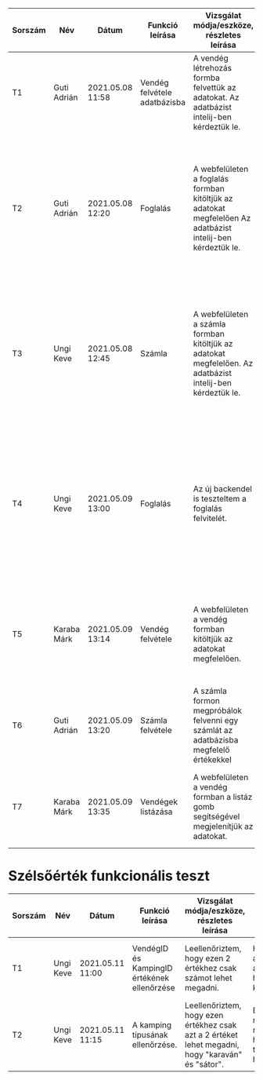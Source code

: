| Sorszám |Név | Dátum| Funkció leírása| Vizsgálat módja/eszköze, részletes leírása | Elvárt eredmény| Eredmény |Verzió |
|--|--|--|--|--|--|--|--|
|T1|Guti Adrián|2021.05.08 11:58 |Vendég felvétele adatbázisba|A vendég létrehozás formba felvettük az adatokat. Az adatbázist intelij-ben kérdeztük le.|Adatbázisban való megjelenés|   Az ID-t automatikus generálja. email és név adatait bekerültek az adatbázisba | Docker version 20.10.5 |
|T2|Guti Adrián|2021.05.08 12:20|Foglalás|A webfelületen a foglalás formban kitöltjük az adatokat megfelelően Az adatbázist intelij-ben kérdeztük le.| Lefoglalás lefoglalódik a megfelelő idő intervallumra az adott opciókkal együtt.| A lefoglalt intervallumon sikeresen rögzítve lett a foglalás, és bele teszi a kilistázott foglalások közé. Sikeresen megtörtént a művelet látszódik a felvett foglalás a listában| Docker version 20.10.5|
|T3|Ungi Keve|2021.05.08 12:45|Számla|A webfelületen a számla formban kitöltjük az adatokat megfelelően. Az adatbázist intelij-ben kérdeztük le.| Számlát sikeresen létrehozzuk a megfelelő opciókkal.| A megadott paraméterekkel sikeresen létrehoztuk a számlát, amely bekerül a kilistázott számlák közé. Sikeresen megtörtént a művelet látszódik a számla a listában.| Docker version 20.10.6|
|T4|Ungi Keve|2021.05.09 13:00|Foglalás|Az új backendel is teszteltem a foglalás felvitelét.| Sikeresen tudok foglalni a megfelelő paraméterekkel.| A lefoglalt intervallumon sikeresen rögzítve lett a foglalás, a foglalás megjelenik a listázott foglalások között. Sikeresen megtörtént a művelet látszódik a felvett foglalás a listában| Docker version 20.10.6|
|T5|Karaba Márk|2021.05.09 13:14|Vendég felvétele|A webfelületen a vendég formban kitöltjük az adatokat megfelelően.| A vendég bekerül az adatbázisba a saját adataival együtt.|Sikeresen rögzítve lett a vendég, és beleteszi a vendégek közé, a művelet látszódik a felvett vendég a listában.| Docker version 20.10.5|
|T6|Guti Adrián|2021.05.09 13:20|Számla felvétele | A számla formon megpróbálok felvenni egy számlát az adatbázisba megfelelő értékekkel| A számla siekresen beleíródik az adatbázisba és a kilistázódik.|  A számla kilistázódott a menüpontban |Docker version 20.10.5 |
|T7|Karaba Márk|2021.05.09 13:35|Vendégek listázása|A webfelületen a vendég formban a listáz gomb segítségével megjelenítjük az adatokat. | A vendégek adatait lekéri az adatbázisból és megjeleníti őket.|Sikeresen ki lett listázva, megörtént a művelet, látszódik a kilistázott vendég adatbázis.| Docker version 20.10.5|
# Szélsőérték funkcionális teszt
| Sorszám |Név | Dátum| Funkció leírása| Vizsgálat módja/eszköze, részletes leírása | Elvárt eredmény| Eredmény |Verzió |
|--|--|--|--|--|--|--|--|
|T1|Ungi Keve|2021.05.11 11:00 |VendégID és KampingID értékének ellenőrzése|Leellenőriztem, hogy ezen 2 értékhez csak számot lehet megadni.|Ha betűt adunk meg, akkor egy hibaüzenetet kell dobnia.| Hibás érték megadására azonnal hibaüznettel tér vissza a honlap.| node v14.15.5 |
|T2|Ungi Keve|2021.05.11 11:15 |A kamping típusának ellenőrzése.|Leellenőriztem, hogy ezen értékhez csak azt a 2 értéket lehet megadni, hogy "karaván" és "sátor".|Bármilyen más érték megadásakor hibaüzenettel tér vissza a honlap.|Ellenőrzés sikeresen lezajlott, hibás érték esetén hibaüzenetet dob.| node v14.15.5 |